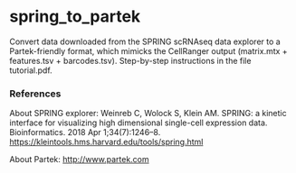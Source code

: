 # spring_to_partek
Convert data downloaded from the SPRING scRNAseq data explorer to a Partek-friendly format, which mimicks the CellRanger output (matrix.mtx + features.tsv + barcodes.tsv).
Step-by-step instructions in the file tutorial.pdf.

### References
About SPRING explorer:
  Weinreb C, Wolock S, Klein AM. SPRING: a kinetic interface for visualizing high dimensional single-cell expression data. Bioinformatics. 2018 Apr 1;34(7):1246–8.
  https://kleintools.hms.harvard.edu/tools/spring.html
  
About Partek:
  http://www.partek.com
